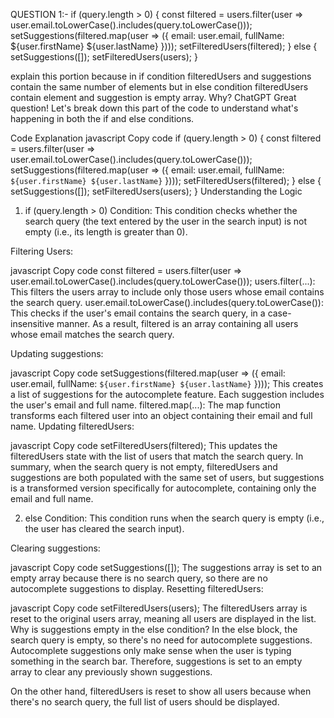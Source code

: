 QUESTION 1:- 
if (query.length > 0) {
      const filtered = users.filter(user => user.email.toLowerCase().includes(query.toLowerCase()));
      setSuggestions(filtered.map(user => ({ email: user.email, fullName: ${user.firstName} ${user.lastName} })));
      setFilteredUsers(filtered);
    } else {
      setSuggestions([]);
      setFilteredUsers(users);
    }

explain this portion because in if condition filteredUsers and suggestions contain the same number of elements but in else condition filteredUsers contain element and suggestion is empty array. Why?
ChatGPT
Great question! Let's break down this part of the code to understand what's happening in both the if and else conditions.

Code Explanation
javascript
Copy code
if (query.length > 0) {
  const filtered = users.filter(user => user.email.toLowerCase().includes(query.toLowerCase()));
  setSuggestions(filtered.map(user => ({ email: user.email, fullName: `${user.firstName} ${user.lastName}` })));
  setFilteredUsers(filtered);
} else {
  setSuggestions([]);
  setFilteredUsers(users);
}
Understanding the Logic
1. if (query.length > 0) Condition:
This condition checks whether the search query (the text entered by the user in the search input) is not empty (i.e., its length is greater than 0).

Filtering Users:

javascript
Copy code
const filtered = users.filter(user => user.email.toLowerCase().includes(query.toLowerCase()));
users.filter(...): This filters the users array to include only those users whose email contains the search query.
user.email.toLowerCase().includes(query.toLowerCase()): This checks if the user's email contains the search query, in a case-insensitive manner.
As a result, filtered is an array containing all users whose email matches the search query.

Updating suggestions:

javascript
Copy code
setSuggestions(filtered.map(user => ({ email: user.email, fullName: `${user.firstName} ${user.lastName}` })));
This creates a list of suggestions for the autocomplete feature. Each suggestion includes the user's email and full name.
filtered.map(...): The map function transforms each filtered user into an object containing their email and full name.
Updating filteredUsers:

javascript
Copy code
setFilteredUsers(filtered);
This updates the filteredUsers state with the list of users that match the search query.
In summary, when the search query is not empty, filteredUsers and suggestions are both populated with the same set of users, but suggestions is a transformed version specifically for autocomplete, containing only the email and full name.

2. else Condition:
This condition runs when the search query is empty (i.e., the user has cleared the search input).

Clearing suggestions:

javascript
Copy code
setSuggestions([]);
The suggestions array is set to an empty array because there is no search query, so there are no autocomplete suggestions to display.
Resetting filteredUsers:

javascript
Copy code
setFilteredUsers(users);
The filteredUsers array is reset to the original users array, meaning all users are displayed in the list.
Why is suggestions empty in the else condition?
In the else block, the search query is empty, so there's no need for autocomplete suggestions. Autocomplete suggestions only make sense when the user is typing something in the search bar. Therefore, suggestions is set to an empty array to clear any previously shown suggestions.

On the other hand, filteredUsers is reset to show all users because when there's no search query, the full list of users should be displayed.